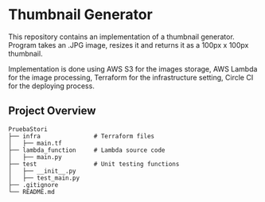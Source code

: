 # Thumbnail Generator

This repository contains an implementation of a thumbnail
generator. Program takes an .JPG image, resizes it and 
returns it as a 100px x 100px thumbnail.

Implementation is done using AWS S3 for the images storage,
AWS Lambda for the image processing, Terraform for the 
infrastructure setting, Circle CI for the deploying process.

## Project Overview

```
PruebaStori
├── infra               # Terraform files
│   ├── main.tf
├── lambda_function     # Lambda source code
│   ├── main.py
├── test                # Unit testing functions
│   ├── __init__.py
│   ├── test_main.py
├── .gitignore
└── README.md
```